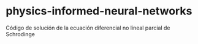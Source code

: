 # physics-informed-neural-networks
Código de solución de la ecuación diferencial no lineal parcial de Schrodinge

